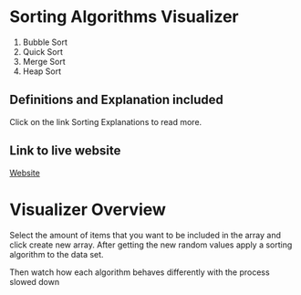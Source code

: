 # Sorting Algorithms Visualizer

1.  Bubble Sort
2.  Quick Sort
3.  Merge Sort
4.  Heap Sort

## Definitions and Explanation included

Click on the link Sorting Explanations to read more.

## Link to live website

[Website](https://sortalgorithms.netlify.app/)

# Visualizer Overview

<p>Select the amount of items that you want to be included in the array and click create new array.
After getting the new random values apply a sorting algorithm to the data set.</p>
<p>Then watch how each algorithm behaves differently with the process slowed down</p>
